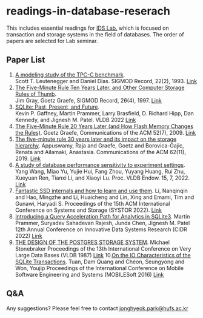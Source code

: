 # readings-in-database-reserach

This includes essential readings for [IDS Lab.](http://ids.hufs.ac.kr/) which is focused on transaction and storage systems in the field of databases.
The order of papers are selected for Lab seminar.

## Paper List
1. [A modeling study of the TPC-C benchmark](/Papers/paper1.pdf).   
   Scott T. Leutenegger and Daniel Dias. SIGMOD Record, 22(2), 1993. [Link](https://dl.acm.org/doi/10.1145/170036.170042)
2. [The Five-Minute Rule Ten Years Later, and Other Computer Storage Rules of Thumb](Papers/paper2.pdf).   
   Jim Gray, Goetz Graefe, SIGMOD Record, 26(4), 1997. [Link](https://dl.acm.org/doi/10.1145/271074.271094)
3. [SQLite: Past, Present, and Future](Papers/paper3.pdf).   
   Kevin P. Gaffney, Martin Prammer, Larry Brasfield, D. Richard Hipp, Dan Kennedy, and Jignesh M. Patel. VLDB 2022 [Link](https://www.vldb.org/pvldb/vol15/p3535-gaffney.pdf)
4. [The Five-Minute Rule 20 Years Later (and How Flash Memory Changes the Rules)](Papers/paper4.pdf). 
   Goetz Graefe, Communications of the ACM 52(7), 2009. [Link](https://dl.acm.org/doi/10.1145/1538788.1538805)
5. [The five-minute rule 30 years later and its impact on the storage hierarchy](Papers/paper5.pdf).
   Appuswamy, Raja and Graefe, Goetz and Borovica-Gajic, Renata and Ailamaki, Anastasia.
   Communications of the ACM 62(11), 2019. [Link](https://doi.org/10.1145/3318163)
6. [A study of database performance sensitivity to experiment settings](Papers/paper6.pdf).
   Yang Wang, Miao Yu, Yujie Hui, Fang Zhou, Yuyang Huang, Rui Zhu, Xueyuan Ren, Tianxi Li, and Xiaoyi Lu.
   Proc. VLDB Endow. 15, 7, 2022. [Link](https://doi.org/10.14778/3523210.3523221)
7. [Fantastic SSD internals and how to learn and use them](Papers/paper7.pdf).
   Li, Nanqinqin and Hao, Mingzhe and Li, Huaicheng and Lin, Xing and Emami, Tim and Gunawi, Haryadi S.
   Proceedings of the 15th ACM International Conference on Systems and Storage (SYSTOR 2022). [Link](https://doi.org/10.1145/3534056.3534940)
8. [Introducing a Query Acceleration Path for Analytics in SQLite3](Papers/paper8.pdf).
   Martin Prammer, Suryadev Sahadevan Rajesh, Junda Chen, Jignesh M. Patel
   12th Annual Conference on Innovative Data Systems Research (CIDR 2022) [Link](https://www.cidrdb.org/cidr2022/papers/p56-prammer.pdf)
9. [THE DESIGN OF THE POSTGRES STORAGE SYSTEM](Papers/paper9.pdf).
   Michael Stonebraker
   Proceedings of the 13th International Conference on Very Large Data Bases (VLDB 1987) [Link](https://dl.acm.org/doi/10.5555/645914.671639)
10.[On the IO Characteristics of the SQLite Transactions](Papers/paper10.pdf).
   Tuan, Dam Quang and Cheon, Seungyong and Won, Youjip
   Proceedings of the International Conference on Mobile Software Engineering and Systems (MOBILESoft 2016) [Link](https://dl.acm.org/doi/10.1145/2897073.2897093)


## Q&A
Any suggestions? Please feel free to contact jonghyeok.park@hufs.ac.kr
